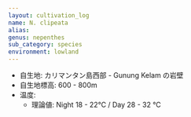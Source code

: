 ```yaml
---
layout: cultivation_log
name: N. clipeata
alias:
genus: nepenthes
sub_category: species
environment: lowland
---
```

- 自生地: カリマンタン島西部 - Gunung Kelam の岩壁
- 自生地標高: 600 - 800m
- 温度:
  - 理論値: Night 18 - 22℃ / Day 28 - 32 ℃
